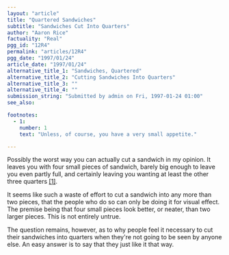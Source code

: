 ```yaml
---
layout: "article"
title: "Quartered Sandwiches"
subtitle: "Sandwiches Cut Into Quarters"
author: "Aaron Rice"
factuality: "Real"
pgg_id: "12R4"
permalink: "articles/12R4"
pgg_date: "1997/01/24"
article_date: "1997/01/24"
alternative_title_1: "Sandwiches, Quartered"
alternative_title_2: "Cutting Sandwiches Into Quarters"
alternative_title_3: ""
alternative_title_4: ""
submission_string: "Submitted by admin on Fri, 1997-01-24 01:00"
see_also:

footnotes: 
  - 1:
    number: 1
    text: "Unless, of course, you have a very small appetite."

---
```

<div>
<p>Possibly the worst way you can actually cut a sandwich in my opinion. It leaves you with four small pieces of sandwich, barely big enough to leave you even partly full, and certainly leaving you wanting at least the other three quarters <a href="#footnote-body.1" name="footnote-link.1" class="footnote-link">[1]</a>.</p>
<p>It seems like such a waste of effort to cut a sandwich into any more than two pieces, that the people who do so can only be doing it for visual effect. The premise being that four small pieces look better, or neater, than two larger pieces. This is not entirely untrue.</p>
<p>The question remains, however, as to why people feel it necessary to cut their sandwiches into quarters when they're not going to be seen by anyone else. An easy answer is to say that they just like it that way.</p>
</div>
